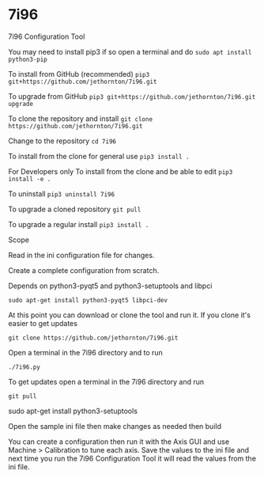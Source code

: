 # 7i96
7i96 Configuration Tool

You may need to install pip3 if so open a terminal and do
``sudo apt install python3-pip``

To install from GitHub (recommended)
``pip3 git+https://github.com/jethornton/7i96.git``

To upgrade from GitHub
``pip3 git+https://github.com/jethornton/7i96.git upgrade``


To clone the repository and install
``git clone https://github.com/jethornton/7i96.git``

Change to the repository
``cd 7i96``

To install from the clone for general use
``pip3 install .``


For Developers only
To install from the clone and be able to edit
``pip3 install -e .``

To uninstall
``pip3 uninstall 7i96``

To upgrade a cloned repository
``git pull``

To upgrade a regular install
``pip3 install .``

Scope

Read in the ini configuration file for changes.

Create a complete configuration from scratch.

Depends on python3-pyqt5 and python3-setuptools and libpci

``sudo apt-get install python3-pyqt5 libpci-dev``

At this point you can download or clone the tool and run it. If you clone it's
easier to get updates

``git clone https://github.com/jethornton/7i96.git``

Open a terminal in the 7i96 directory and to run

``./7i96.py``

To get updates open a terminal in the 7i96 directory and run

``git pull``

sudo apt-get install python3-setuptools

Open the sample ini file then make changes as needed then build

You can create a configuration then run it with the Axis GUI and use
Machine > Calibration to tune each axis. Save the values to the ini file and
next time you run the 7i96 Configuration Tool it will read the values from the
ini file.
